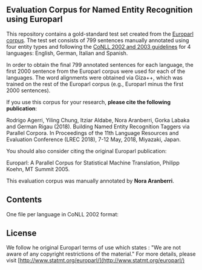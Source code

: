 ## Evaluation Corpus for Named Entity Recognition using Europarl

This repository contains a gold-standard test set created from the [Europarl corpus](http://www.statmt.org/europarl/). The test set consists of 799 sentences manually annotated using four entity types and following the [CoNLL 2002 and 2003 guidelines](https://www.clips.uantwerpen.be/conll2003/ner/) for 4 languages: English, German, Italian and Spanish.

In order to obtain the final 799 annotated sentences for each language, the first 2000 sentence from the Europarl corpus were used for each of the languages. The word alignments were obtained via Giza++, which was trained on the rest of the Europarl corpus (e.g., Europarl minus the first 2000 sentences).

If you use this corpus for your research, **please cite the following publication**:

Rodrigo Agerri, Yiling Chung, Itziar Aldabe, Nora Aranberri, Gorka Labaka and German Rigau (2018). Building Named Entity Recognition Taggers via Parallel Corpora. In Proceedings of the 11th Language Resources and Evaluation Conference (LREC 2018), 7-12 May, 2018, Miyazaki, Japan.

You should also consider citing the original Europarl publication:

Europarl: A Parallel Corpus for Statistical Machine Translation, Philipp Koehn, MT Summit 2005.

This evaluation corpus was manually annotated by **Nora Aranberri**.

## Contents
One file per language in CoNLL 2002 format:

## License
We follow he original Europarl terms of use which states : "We are not aware of any copyright restrictions of the material." For more details, please visit [http://www.statmt.org/europarl/](http://www.statmt.org/europarl/)
